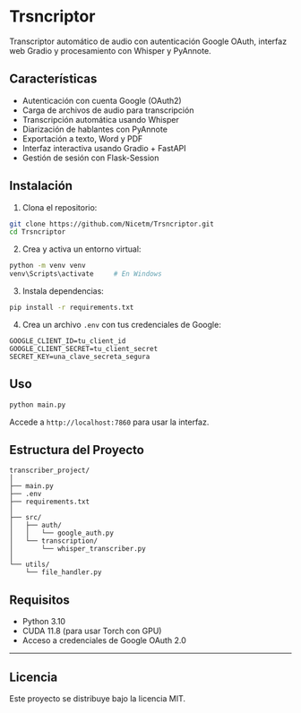 # Trsncriptor

Transcriptor automático de audio con autenticación Google OAuth, interfaz web Gradio y procesamiento con Whisper y PyAnnote.

## Características

- Autenticación con cuenta Google (OAuth2)
- Carga de archivos de audio para transcripción
- Transcripción automática usando Whisper
- Diarización de hablantes con PyAnnote
- Exportación a texto, Word y PDF
- Interfaz interactiva usando Gradio + FastAPI
- Gestión de sesión con Flask-Session

## Instalación

1. Clona el repositorio:

```bash
git clone https://github.com/Nicetm/Trsncriptor.git
cd Trsncriptor
```

2. Crea y activa un entorno virtual:

```bash
python -m venv venv
venv\Scripts\activate     # En Windows
```

3. Instala dependencias:

```bash
pip install -r requirements.txt
```

4. Crea un archivo `.env` con tus credenciales de Google:

```dotenv
GOOGLE_CLIENT_ID=tu_client_id
GOOGLE_CLIENT_SECRET=tu_client_secret
SECRET_KEY=una_clave_secreta_segura
```

## Uso

```bash
python main.py
```

Accede a `http://localhost:7860` para usar la interfaz.

## Estructura del Proyecto

```
transcriber_project/
│
├── main.py
├── .env
├── requirements.txt
│
├── src/
│   ├── auth/
│   │   └── google_auth.py
│   └── transcription/
│       └── whisper_transcriber.py
│
└── utils/
    └── file_handler.py
```

## Requisitos

- Python 3.10
- CUDA 11.8 (para usar Torch con GPU)
- Acceso a credenciales de Google OAuth 2.0

---

## Licencia

Este proyecto se distribuye bajo la licencia MIT.